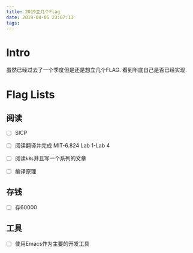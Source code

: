 ```yaml
---
title: 2019立几个Flag
date: 2019-04-05 23:07:13
tags:
---
```


# Intro

虽然已经过去了一个季度但是还是想立几个FLAG. 看到年底自己是否已经实现.

# Flag Lists

## 阅读

- [ ] SICP

- [ ] 阅读翻译并完成 MIT-6.824 Lab 1-Lab 4

- [ ] 阅读`k8s`并且写一个系列的文章

- [ ] 编译原理

## 存钱

- [ ] 存60000

## 工具

- [ ] 使用Emacs作为主要的开发工具